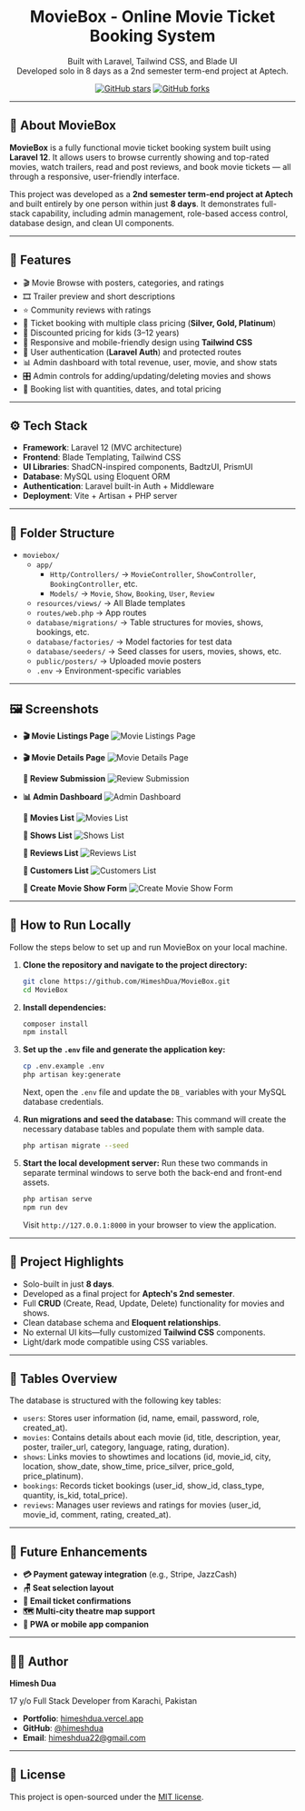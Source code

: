 <h1 align="center">MovieBox - Online Movie Ticket Booking System</h1>

<p align="center">
  Built with Laravel, Tailwind CSS, and Blade UI <br/>
  Developed solo in 8 days as a 2nd semester term-end project at Aptech.
</p>

<p align="center">
  <a href="https://github.com/himeshdua/moviebox"><img src="https://img.shields.io/github/stars/himeshdua/moviebox?style=social" alt="GitHub stars"></a>
  <a href="https://github.com/himeshdua/moviebox"><img src="https://img.shields.io/github/forks/himeshdua/moviebox?style=social" alt="GitHub forks"></a>
</p>

---

## 🎥 About MovieBox

**MovieBox** is a fully functional movie ticket booking system built using **Laravel 12**. It allows users to browse currently showing and top-rated movies, watch trailers, read and post reviews, and book movie tickets — all through a responsive, user-friendly interface.

This project was developed as a **2nd semester term-end project at Aptech** and built entirely by one person within just **8 days**. It demonstrates full-stack capability, including admin management, role-based access control, database design, and clean UI components.

---

## 🚀 Features

-   🎬 Movie Browse with posters, categories, and ratings
-   🎞 Trailer preview and short descriptions
-   ⭐ Community reviews with ratings
-   🧾 Ticket booking with multiple class pricing (**Silver, Gold, Platinum**)
-   🧒 Discounted pricing for kids (3–12 years)
-   📱 Responsive and mobile-friendly design using **Tailwind CSS**
-   🔐 User authentication (**Laravel Auth**) and protected routes
-   📊 Admin dashboard with total revenue, user, movie, and show stats
-   🎛 Admin controls for adding/updating/deleting movies and shows
-   🧾 Booking list with quantities, dates, and total pricing

---

## ⚙️ Tech Stack

-   **Framework**: Laravel 12 (MVC architecture)
-   **Frontend**: Blade Templating, Tailwind CSS
-   **UI Libraries**: ShadCN-inspired components, BadtzUI, PrismUI
-   **Database**: MySQL using Eloquent ORM
-   **Authentication**: Laravel built-in Auth + Middleware
-   **Deployment**: Vite + Artisan + PHP server

---

## 📁 Folder Structure

-   `moviebox/`
    -   `app/`
        -   `Http/Controllers/` → `MovieController`, `ShowController`, `BookingController`, etc.
        -   `Models/` → `Movie`, `Show`, `Booking`, `User`, `Review`
    -   `resources/views/` → All Blade templates
    -   `routes/web.php` → App routes
    -   `database/migrations/` → Table structures for movies, shows, bookings, etc.
    -   `database/factories/` → Model factories for test data
    -   `database/seeders/` → Seed classes for users, movies, shows, etc.
    -   `public/posters/` → Uploaded movie posters
    -   `.env` → Environment-specific variables

---

## 🖼 Screenshots

-   **🎬 Movie Listings Page**
    ![Movie Listings Page](screenshots/movie-listings.png)

-   **🎬 Movie Details Page**
    ![Movie Details Page](screenshots/movie-details.png)

    **💬 Review Submission**
    ![Review Submission](screenshots/review-submission.png)

-   **📊 Admin Dashboard**
    ![Admin Dashboard](screenshots/admin-dashboard.png)

    **📆 Movies List**
    ![Movies List](screenshots/movies-list.png)

    **📆 Shows List**
    ![Shows List](screenshots/shows-list.png)

    **📆 Reviews List**
    ![Reviews List](screenshots/reviews-list.png)

    **📆 Customers List**
    ![Customers List](screenshots/customers-list.png)

    **📆 Create Movie Show Form**
    ![Create Movie Show Form](screenshots/create-show-form.png)

---

## 🧪 How to Run Locally

Follow the steps below to set up and run MovieBox on your local machine.

1.  **Clone the repository and navigate to the project directory:**

    ```bash
    git clone https://github.com/HimeshDua/MovieBox.git
    cd MovieBox
    ```

2.  **Install dependencies:**

    ```bash
    composer install
    npm install
    ```

3.  **Set up the `.env` file and generate the application key:**

    ```bash
    cp .env.example .env
    php artisan key:generate
    ```

    Next, open the `.env` file and update the `DB_` variables with your MySQL database credentials.

4.  **Run migrations and seed the database:**
    This command will create the necessary database tables and populate them with sample data.

    ```bash
    php artisan migrate --seed
    ```

5.  **Start the local development server:**
    Run these two commands in separate terminal windows to serve both the back-end and front-end assets.
    ```bash
    php artisan serve
    npm run dev
    ```
    Visit `http://127.0.0.1:8000` in your browser to view the application.

---

## 🌟 Project Highlights

-   Solo-built in just **8 days**.
-   Developed as a final project for **Aptech's 2nd semester**.
-   Full **CRUD** (Create, Read, Update, Delete) functionality for movies and shows.
-   Clean database schema and **Eloquent relationships**.
-   No external UI kits—fully customized **Tailwind CSS** components.
-   Light/dark mode compatible using CSS variables.

---

## 🧱 Tables Overview

The database is structured with the following key tables:

-   `users`: Stores user information (id, name, email, password, role, created_at).
-   `movies`: Contains details about each movie (id, title, description, year, poster, trailer_url, category, language, rating, duration).
-   `shows`: Links movies to showtimes and locations (id, movie_id, city, location, show_date, show_time, price_silver, price_gold, price_platinum).
-   `bookings`: Records ticket bookings (user_id, show_id, class_type, quantity, is_kid, total_price).
-   `reviews`: Manages user reviews and ratings for movies (user_id, movie_id, comment, rating, created_at).

---

## 🔮 Future Enhancements

-   **💳 Payment gateway integration** (e.g., Stripe, JazzCash)
-   **🪑 Seat selection layout**
-   **📧 Email ticket confirmations**
-   **🗺 Multi-city theatre map support**
-   **📱 PWA or mobile app companion**

---

## 👨‍💻 Author

**Himesh Dua**

17 y/o Full Stack Developer from Karachi, Pakistan

-   **Portfolio**: [himeshdua.vercel.app](https://himeshdua.vercel.app)
-   **GitHub**: [@himeshdua](https://github.com/himeshdua)
-   **Email**: himeshdua22@gmail.com

---

## 📝 License

This project is open-sourced under the [MIT license](https://opensource.org/licenses/MIT).

